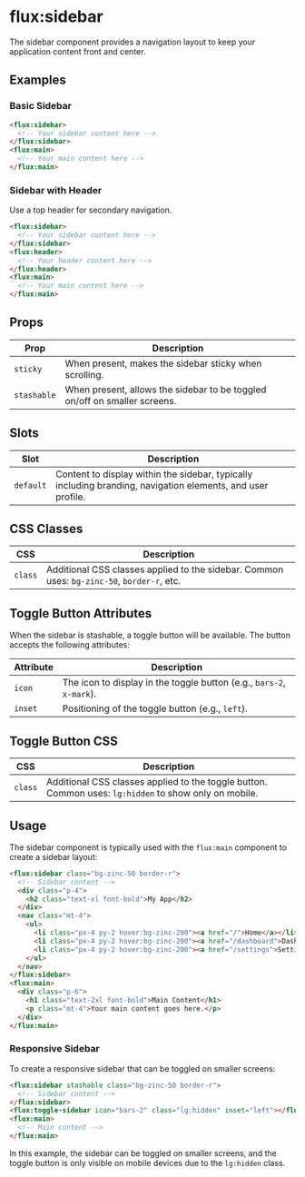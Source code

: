 # flux:sidebar

The sidebar component provides a navigation layout to keep your application content front and center.

## Examples

### Basic Sidebar

```html
<flux:sidebar>
  <!-- Your sidebar content here -->
</flux:sidebar>
<flux:main>
  <!-- Your main content here -->
</flux:main>
```

### Sidebar with Header

Use a top header for secondary navigation.

```html
<flux:sidebar>
  <!-- Your sidebar content here -->
</flux:sidebar>
<flux:header>
  <!-- Your header content here -->
</flux:header>
<flux:main>
  <!-- Your main content here -->
</flux:main>
```

## Props

| Prop | Description |
| --- | --- |
| `sticky` | When present, makes the sidebar sticky when scrolling. |
| `stashable` | When present, allows the sidebar to be toggled on/off on smaller screens. |

## Slots

| Slot | Description |
| --- | --- |
| `default` | Content to display within the sidebar, typically including branding, navigation elements, and user profile. |

## CSS Classes

| CSS | Description |
| --- | --- |
| `class` | Additional CSS classes applied to the sidebar. Common uses: `bg-zinc-50`, `border-r`, etc. |

## Toggle Button Attributes

When the sidebar is stashable, a toggle button will be available. The button accepts the following attributes:

| Attribute | Description |
| --- | --- |
| `icon` | The icon to display in the toggle button (e.g., `bars-2`, `x-mark`). |
| `inset` | Positioning of the toggle button (e.g., `left`). |

## Toggle Button CSS

| CSS | Description |
| --- | --- |
| `class` | Additional CSS classes applied to the toggle button. Common uses: `lg:hidden` to show only on mobile. |

## Usage

The sidebar component is typically used with the `flux:main` component to create a sidebar layout:

```html
<flux:sidebar class="bg-zinc-50 border-r">
  <!-- Sidebar content -->
  <div class="p-4">
    <h2 class="text-xl font-bold">My App</h2>
  </div>
  <nav class="mt-4">
    <ul>
      <li class="px-4 py-2 hover:bg-zinc-200"><a href="/">Home</a></li>
      <li class="px-4 py-2 hover:bg-zinc-200"><a href="/dashboard">Dashboard</a></li>
      <li class="px-4 py-2 hover:bg-zinc-200"><a href="/settings">Settings</a></li>
    </ul>
  </nav>
</flux:sidebar>
<flux:main>
  <div class="p-6">
    <h1 class="text-2xl font-bold">Main Content</h1>
    <p class="mt-4">Your main content goes here.</p>
  </div>
</flux:main>
```

### Responsive Sidebar

To create a responsive sidebar that can be toggled on smaller screens:

```html
<flux:sidebar stashable class="bg-zinc-50 border-r">
  <!-- Sidebar content -->
</flux:sidebar>
<flux:toggle-sidebar icon="bars-2" class="lg:hidden" inset="left"></flux:toggle-sidebar>
<flux:main>
  <!-- Main content -->
</flux:main>
```

In this example, the sidebar can be toggled on smaller screens, and the toggle button is only visible on mobile devices due to the `lg:hidden` class.